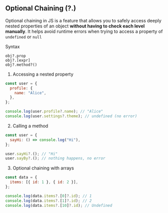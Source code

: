## Optional Chaining (?.)

Optional chaining in JS is a feature that allows you to safely access deeply nested properties of an object **without having to check each level manually**.
It helps avoid runtime errors when trying to access a property of `undefined` or `null`

Syntax

```
obj?.prop
obj?.[expr]
obj?.method?()
```

1. Accessing a nested property

```js
const user = {
  profile: {
    name: "Alice",
  },
};

console.log(user.profile?.name); // "Alice"
console.log(user.settings?.theme); // undefined (no error)
```

2. Calling a method

```js
const user = {
  sayHi: () => console.log("Hi"),
};

user.sayHi?.(); // "Hi"
user.sayBy?.(); // nothing happens, no error
```

3. Optional chaining with arrays

```js
const data = {
  items: [{ id: 1 }, { id: 2 }],
};

console.log(data.items?.[0]?.id); // 1
console.log(data.items?.[1]?.id); // 2
console.log(data.items?.[10]?.id); // Undefined
```
